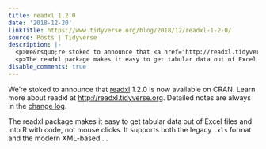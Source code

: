 ```yaml
---
title: readxl 1.2.0
date: '2018-12-20'
linkTitle: https://www.tidyverse.org/blog/2018/12/readxl-1-2-0/
source: Posts | Tidyverse
description: |-
  <p>We&rsquo;re stoked to announce that <a href="http://readxl.tidyverse.org" target="_blank" rel="noopener">readxl</a> 1.2.0 is now available on CRAN. Learn more about readxl at <a href="http://readxl.tidyverse.org">http://readxl.tidyverse.org</a>. Detailed notes are always in the <a href="https://readxl.tidyverse.org/news/index.html#readxl-1-2-0" target="_blank" rel="noopener">change log</a>.</p>
  <p>The readxl package makes it easy to get tabular data out of Excel files and into R with code, not mouse clicks. It supports both the legacy <code>.xls</code> format and the modern XML-based ...
disable_comments: true
---
```

<p>We&rsquo;re stoked to announce that <a href="http://readxl.tidyverse.org" target="_blank" rel="noopener">readxl</a> 1.2.0 is now available on CRAN. Learn more about readxl at <a href="http://readxl.tidyverse.org">http://readxl.tidyverse.org</a>. Detailed notes are always in the <a href="https://readxl.tidyverse.org/news/index.html#readxl-1-2-0" target="_blank" rel="noopener">change log</a>.</p>
<p>The readxl package makes it easy to get tabular data out of Excel files and into R with code, not mouse clicks. It supports both the legacy <code>.xls</code> format and the modern XML-based ...